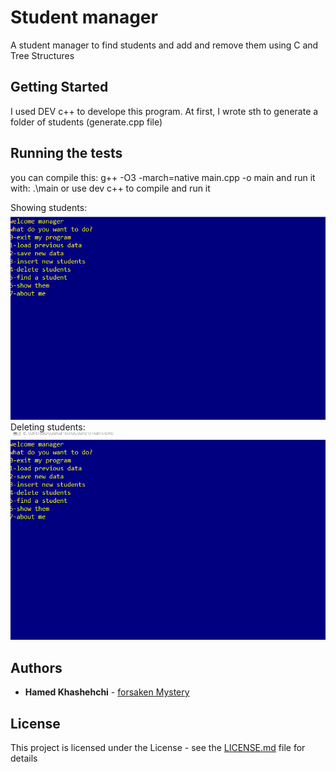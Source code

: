 # Student manager

A student manager to find students and add and remove them using C and Tree Structures

## Getting Started

I used DEV c++ to develope this program. At first, I wrote sth to generate a folder of students (generate.cpp file)

## Running the tests

you can compile this:
g++ -O3 -march=native main.cpp -o main
and run it with:
.\main
or use dev c++ to compile and run it

Showing students:
![Show students](https://github.com/forsakenMystery/data-structure/blob/master/showing_students.gif)
Deleting students:
![Delete students](https://github.com/forsakenMystery/data-structure/blob/master/delete_find_students.gif)

## Authors

* **Hamed Khashehchi** - [forsaken Mystery](https://github.com/forsakenMystery)

## License

This project is licensed under the License - see the [LICENSE.md](LICENSE.md) file for details
